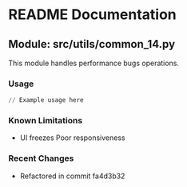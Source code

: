 # README Documentation

## Module: src/utils/common_14.py

This module handles performance bugs operations.

### Usage

```python
// Example usage here
```

### Known Limitations

- UI freezes Poor responsiveness

### Recent Changes

- Refactored in commit fa4d3b32
